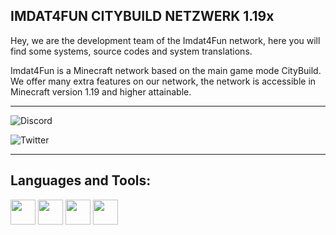 ## IMDAT4FUN CITYBUILD NETZWERK 1.19x

Hey, we are the development team of the Imdat4Fun network, here you will find some systems, source codes and system translations.


Imdat4Fun is a Minecraft network based on the main game mode CityBuild. We offer many extra features on our network, the network is accessible in Minecraft version 1.19 and higher attainable.
  
-----

![Discord](https://img.shields.io/discord/910580472025845762?color=blue&label=discord&logo=discord&logoColor=white&style=for-the-badge)

![Twitter](https://img.shields.io/twitter/follow/imda4funnetzwerk?color=blue&style=for-the-badge)

-----

## Languages and Tools:

<p align="left"> 
<code><img height="40" src="https://cdn-icons-png.flaticon.com/512/1387/1387539.png"></code>
<code><img height="40" src="https://th.bing.com/th/id/OIP.9qMqWDKOpvD9oRRCel5ksQHaHa?pid=ImgDet&rs=1"></code>
<code><img height="40" src="https://ithemes.com/wp-content/uploads/2019/02/what-is-phpmyadmin.jpg"></code>
<code><img height="40" src="https://artarasaneh.ir/academy/wp-content/uploads/2018/11/12.png"></code>
  
  
  
  
  
  
  
 
    

